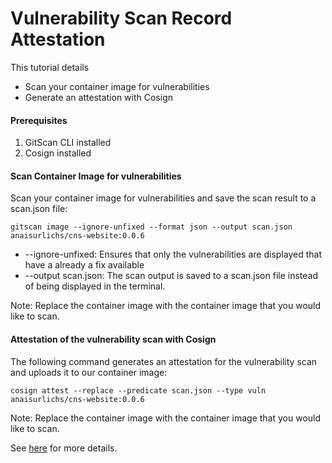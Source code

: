 # Vulnerability Scan Record Attestation

This tutorial details 

- Scan your container image for vulnerabilities
- Generate an attestation with Cosign

#### Prerequisites

1. GitScan CLI installed
2. Cosign installed 

#### Scan Container Image for vulnerabilities

Scan your container image for vulnerabilities and save the scan result to a scan.json file:
```
gitscan image --ignore-unfixed --format json --output scan.json anaisurlichs/cns-website:0.0.6
```

* --ignore-unfixed: Ensures that only the vulnerabilities are displayed that have a already a fix available
* --output scan.json: The scan output is saved to a scan.json file instead of being displayed in the terminal.

Note: Replace the container image with the container image that you would like to scan.

#### Attestation of the vulnerability scan with Cosign

The following command generates an attestation for the vulnerability scan and uploads it to our container image:
```
cosign attest --replace --predicate scan.json --type vuln anaisurlichs/cns-website:0.0.6
```

Note: Replace the container image with the container image that you would like to scan.

See [here][vuln-attestation] for more details.

[vuln-attestation]: ../../docs/attestation/vuln.md